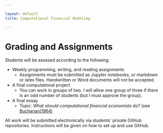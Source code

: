 ```yaml
---

layout: default
title: Computational Financial Modeling 

---
```


# Grading and Assignments

Students will be assesed according to the following:

- Weekly programming, writing, and reading assignments 
	+ Assignments must be submitted as Jupyter notebooks, or markdown or latex files. Handwritten or Word documents will
	  not be accepted.
- A final computational project 
	+ You can work in groups of two. I will allow one group of three if there is an odd number of students (but I must
	  approve the group).
- A final essay 
	+ Topic: *What should computational financial economists do?* (see [Buchanan(1964)](https://www.jstor.org/stable/1055931?seq=1#page_scan_tab_contents)

All work will be submitted electronically via students' private GitHub repositories. Instructions will be given on how
to set up and use GitHub.


